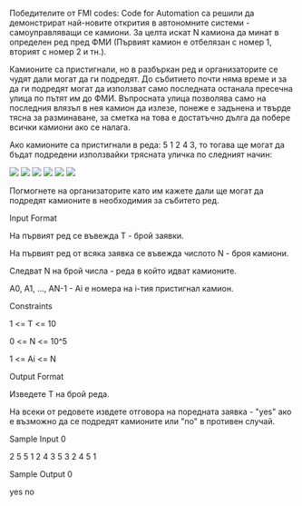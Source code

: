 Победителите от FMI codes: Code for Automation са решили да демонстрират най-новите открития в автономните системи - самоуправляващи се камиони. За целта искат N камиона да минат в определен ред пред ФМИ (Първият камион е отбелязан с номер 1, вторият с номер 2 и тн.).

Камионите са пристигнали, но в разбъркан ред и организаторите се чудят дали могат да ги подредят. До събитието почти няма време и за да ги подредят могат да използват само последната останала пресечна улица по пътят им до ФМИ. Въпросната улица позволява само на последния влязъл в нея камион да излезе, понеже е задънена и твърде тясна за разминаване, за сметка на това е достатъчно дълга да побере всички камиони ако се налага.

Ако камионите са пристигнали в реда: 5 1 2 4 3, то тогава ще могат да бъдат подредени използвайки трясната уличка по следният начин:

![](https://github.com/andy489/Data_Structures_and_Algorithms_CPP/blob/master/assets/Truck%20Ordering%2001.png)
![](https://github.com/andy489/Data_Structures_and_Algorithms_CPP/blob/master/assets/Truck%20Ordering%2002.png)
![](https://github.com/andy489/Data_Structures_and_Algorithms_CPP/blob/master/assets/Truck%20Ordering%2003.png)
![](https://github.com/andy489/Data_Structures_and_Algorithms_CPP/blob/master/assets/Truck%20Ordering%2004.png)
![](https://github.com/andy489/Data_Structures_and_Algorithms_CPP/blob/master/assets/Truck%20Ordering%2005.png)
![](https://github.com/andy489/Data_Structures_and_Algorithms_CPP/blob/master/assets/Truck%20Ordering%2006.png)

Погмогнете на организаторите като им кажете дали ще могат да подредят камионите в необходимия за събитето ред.

Input Format

На първият ред се въвежда T - брой заявки.

На първият ред от всяка заявка се въвежда числото N - броя камиони.

Следват N на брой числа - реда в който идват камионите.

А0, А1, ..., АN-1 - Ai e номера на i-тия пристигнал камион.

Constraints

1 <= T <= 10

0 <= N <= 10^5

1 <= Ai <= N

Output Format

Изведете Т на брой реда.

На всеки от редовете извдете отговора на поредната заявка - "yes" ако е възможно да се подредят камионите или "no" в противен случай.

Sample Input 0

2
5
5 1 2 4 3
5
3 2 4 5 1

Sample Output 0

yes
no

